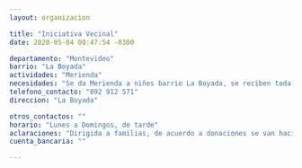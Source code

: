 ```yaml
---
layout: organizacion

title: "Iniciativa Vecinal"
date: 2020-05-04 00:47:54 -0300

departamento: "Montevideo"
barrio: "La Boyada"
actividades: "Merienda"
necesidades: "Se da Merienda a niñes barrio La Boyada, se reciben toda clase de donaciones"
telefono_contacto: "092 912 571"
direccion: "La Boyada"

otros_contactos: ""
horario: "Lunes a Domingos, de tarde"
aclaraciones: "Dirigida a familias, de acuerdo a donaciones se van haciendo las meriendas."
cuenta_bancaria: ""

---
```

